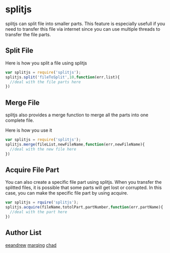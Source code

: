 splitjs
=======
splitjs can split file into smaller parts. This feature is especially usefull if you need to transfer this file via internet since
you can use multiple threads to transfer the file parts.

## Split File
Here is how you split a file using splitjs

```js
var splitjs = require('splitjs');
splitjs.split('fileToSplit',10,function(err,list){
  //deal with the file parts here
})
```

## Merge File
splitjs also provides a merge function to merge all the parts into one complete file. 

Here is how you use it

```js
var splitjs = require('splitjs');
splitjs.merge(fileList,newFileName,function(err,newFileName){
  //deal with the new file here
})
```

## Acquire File Part
You can also create a specific file part using splitjs. When you transfer the splitted files, it is possible that some
parts will get lost or corrupted. In this case, you can make the specific file part by using acquire.

```js
var splitjs = rquire('splitjs');
splitjs.acquire(fileName,totolPart,partNumber,function(err,partName){
  //deal with the part here
})
```

## Author List
[eeandrew](https://github.com/eeandrew)
[marqing](https://github.com/marching118)
[chad](https://github.com/chadliu23)
